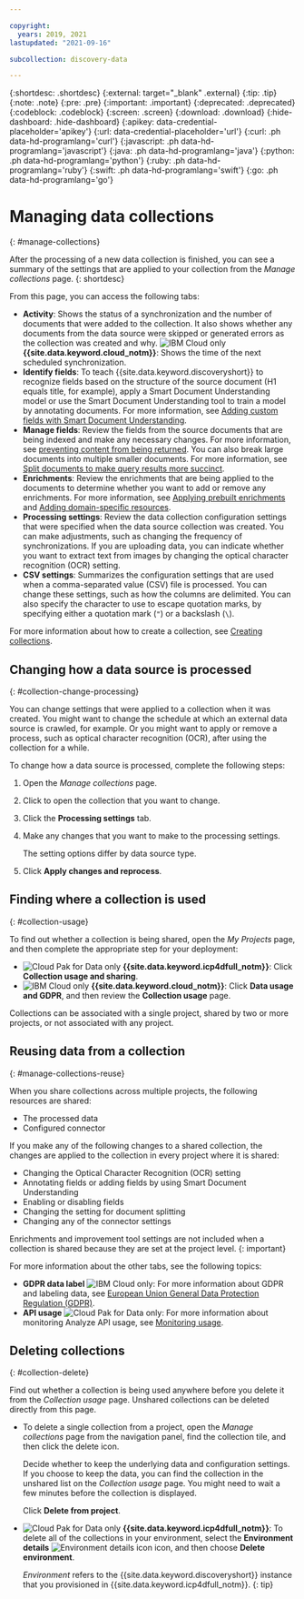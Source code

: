 ```yaml
---

copyright:
  years: 2019, 2021
lastupdated: "2021-09-16"

subcollection: discovery-data

---
```


{:shortdesc: .shortdesc}
{:external: target="_blank" .external}
{:tip: .tip}
{:note: .note}
{:pre: .pre}
{:important: .important}
{:deprecated: .deprecated}
{:codeblock: .codeblock}
{:screen: .screen}
{:download: .download}
{:hide-dashboard: .hide-dashboard}
{:apikey: data-credential-placeholder='apikey'} 
{:url: data-credential-placeholder='url'}
{:curl: .ph data-hd-programlang='curl'}
{:javascript: .ph data-hd-programlang='javascript'}
{:java: .ph data-hd-programlang='java'}
{:python: .ph data-hd-programlang='python'}
{:ruby: .ph data-hd-programlang='ruby'}
{:swift: .ph data-hd-programlang='swift'}
{:go: .ph data-hd-programlang='go'}

# Managing data collections
{: #manage-collections}

<!-- c/s help for the *Manage collections* page tabs: Activity, Processing settings, CSV settings. Do not delete. -->

After the processing of a new data collection is finished, you can see a summary of the settings that are applied to your collection from the *Manage collections* page.
{: shortdesc}

From this page, you can access the following tabs:

- **Activity**: Shows the status of a synchronization and the number of documents that were added to the collection. It also shows whether any documents from the data source were skipped or generated errors as the collection was created and why. ![IBM Cloud only](images/ibm-cloud.png) **{{site.data.keyword.cloud_notm}}**: Shows the time of the next scheduled synchronization.
- **Identify fields**: To teach {{site.data.keyword.discoveryshort}} to recognize fields based on the structure of the source document (H1 equals title, for example), apply a Smart Document Understanding model or use the Smart Document Understanding tool to train a model by annotating documents. For more information, see [Adding custom fields with Smart Document Understanding](/docs/discovery-data?topic=discovery-data-configuring-fields).
- **Manage fields**: Review the fields from the source documents that are being indexed and make any necessary changes. For more information, see [preventing content from being returned](/docs/discovery-data?topic=discovery-data-hide-data). You can also break large documents into multiple smaller documents. For more information, see [Split documents to make query results more succinct](/docs/discovery-data?topic=discovery-data-split-documents).
- **Enrichments**: Review the enrichments that are being applied to the documents to determine whether you want to add or remove any enrichments. For more information, see [Applying prebuilt enrichments](/docs/discovery-data?topic=discovery-data-nlu) and [Adding domain-specific resources](/docs/discovery-data?topic=discovery-data-domain#classifier).
- **Processing settings**: Review the data collection configuration settings that were specified when the data source collection was created. You can make adjustments, such as changing the frequency of synchronizations. If you are uploading data, you can indicate whether you want to extract text from images by changing the optical character recognition (OCR) setting.
- **CSV settings**: Summarizes the configuration settings that are used when a comma-separated value (CSV) file is processed. You can change these settings, such as how the columns are delimited. You can also specify the character to use to escape quotation marks, by specifying either a quotation mark (`"`) or a backslash (`\`).

For more information about how to create a collection, see [Creating collections](/docs/discovery-data?topic=discovery-data-collections).

## Changing how a data source is processed
{: #collection-change-processing}

You can change settings that were applied to a collection when it was created. You might want to change the schedule at which an external data source is crawled, for example. Or you might want to apply or remove a process, such as optical character recognition (OCR), after using the collection for a while.

To change how a data source is processed, complete the following steps:

1.  Open the *Manage collections* page.
1.  Click to open the collection that you want to change.
1.  Click the **Processing settings** tab.
1.  Make any changes that you want to make to the processing settings.

    The setting options differ by data source type.
1.  Click **Apply changes and reprocess**.

## Finding where a collection is used
{: #collection-usage}

<!-- c/s help for the *Collection usage and sharing* page. Do not delete. -->

To find out whether a collection is being shared, open the *My Projects* page, and then complete the appropriate step for your deployment:
 
- ![Cloud Pak for Data only](images/desktop.png) **{{site.data.keyword.icp4dfull_notm}}**: Click **Collection usage and sharing**. 
- ![IBM Cloud only](images/ibm-cloud.png) **{{site.data.keyword.cloud_notm}}**: Click **Data usage and GDPR**, and then review the **Collection usage** page.

Collections can be associated with a single project, shared by two or more projects, or not associated with any project.

## Reusing data from a collection
{: #manage-collections-reuse}

When you share collections across multiple projects, the following resources are shared:

- The processed data
- Configured connector

If you make any of the following changes to a shared collection, the changes are applied to the collection in every project where it is shared:

- Changing the Optical Character Recognition (OCR) setting
- Annotating fields or adding fields by using Smart Document Understanding
- Enabling or disabling fields
- Changing the setting for document splitting
- Changing any of the connector settings

Enrichments and improvement tool settings are not included when a collection is shared because they are set at the project level.
{: important}

For more information about the other tabs, see the following topics:

- **GDPR data label** ![IBM Cloud only](images/ibm-cloud.png): For more information about GDPR and labeling data, see [European Union General Data Protection Regulation (GDPR)](/docs/discovery-data?topic=discovery-data-information-security#gdpr).
- **API usage** ![Cloud Pak for Data only](images/desktop.png): For more information about monitoring Analyze API usage, see [Monitoring usage](/docs/discovery-data?topic=discovery-data-analyzeapi#api-usage).

## Deleting collections
{: #collection-delete}

Find out whether a collection is being used anywhere before you delete it from the *Collection usage* page. Unshared collections can be deleted directly from this page.

- To delete a single collection from a project, open the *Manage collections* page from the navigation panel, find the collection tile, and then click the delete icon. 

  Decide whether to keep the underlying data and configuration settings. If you choose to keep the data, you can find the collection in the unshared list on the *Collection usage* page. You might need to wait a few minutes before the collection is displayed.
  
  Click **Delete from project**.

- ![Cloud Pak for Data only](images/desktop.png) **{{site.data.keyword.icp4dfull_notm}}**: To delete all of the collections in your environment, select the **Environment details** ![Environment details icon](images/env_icon.png) icon, and then choose **Delete environment**.

  *Environment* refers to the {{site.data.keyword.discoveryshort}} instance that you provisioned in {{site.data.keyword.icp4dfull_notm}}.
  {: tip}
